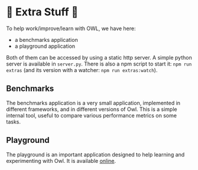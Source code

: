 # 🦉 Extra Stuff 🦉

To help work/improve/learn with OWL, we have here:

- a benchmarks application
- a playground application

Both of them can be accessed by using a static http server.  A simple python
server is available in `server.py`.  There is also a npm script to start it:
`npm run extras` (and its version with a watcher: `npm run extras:watch`).

## Benchmarks

The benchmarks application is a very small application, implemented in different
frameworks, and in different versions of Owl.  This is a simple internal tool,
useful to compare various performance metrics on some tasks.

## Playground

The playground is an important application designed to help learning and
experimenting with Owl.  It is available [online](https://odoo.github.io/owl/playground/).
